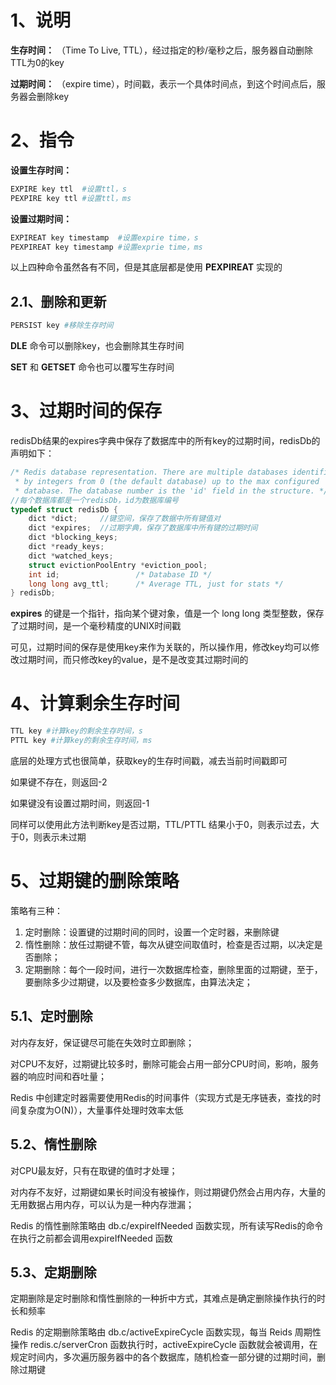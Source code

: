 # 1、说明

**生存时间：** （Time To Live, TTL），经过指定的秒/毫秒之后，服务器自动删除TTL为0的key

**过期时间：** （expire time），时间戳，表示一个具体时间点，到这个时间点后，服务器会删除key

# 2、指令

**设置生存时间：**

```python
EXPIRE key ttl	#设置ttl，s
PEXPIRE key ttl	#设置ttl，ms
```

**设置过期时间：**

```python
EXPIREAT key timestamp	#设置expire time，s
PEXPIREAT key timestamp	#设置exprie time，ms
```

以上四种命令虽然各有不同，但是其底层都是使用 **PEXPIREAT** 实现的

## 2.1、删除和更新

```python
PERSIST key	#移除生存时间
```

**DLE** 命令可以删除key，也会删除其生存时间

**SET** 和 **GETSET** 命令也可以覆写生存时间

# 3、过期时间的保存

redisDb结果的expires字典中保存了数据库中的所有key的过期时间，redisDb的声明如下：

```c
/* Redis database representation. There are multiple databases identified
 * by integers from 0 (the default database) up to the max configured
 * database. The database number is the 'id' field in the structure. */
//每个数据库都是一个redisDb，id为数据库编号
typedef struct redisDb {
    dict *dict;   	//键空间，保存了数据中所有键值对
    dict *expires; 	//过期字典，保存了数据库中所有键的过期时间
    dict *blocking_keys;
    dict *ready_keys;
    dict *watched_keys;
    struct evictionPoolEntry *eviction_pool;
    int id;               	/* Database ID */
    long long avg_ttl;     	/* Average TTL, just for stats */
} redisDb;
```

**expires** 的键是一个指针，指向某个键对象，值是一个 long long 类型整数，保存了过期时间，是一个毫秒精度的UNIX时间戳

可见，过期时间的保存是使用key来作为关联的，所以操作用，修改key均可以修改过期时间，而只修改key的value，是不是改变其过期时间的

# 4、计算剩余生存时间

```python
TTL key #计算key的剩余生存时间，s
PTTL key #计算key的剩余生存时间，ms
```

底层的处理方式也很简单，获取key的生存时间戳，减去当前时间戳即可

如果键不存在，则返回-2

如果键没有设置过期时间，则返回-1

同样可以使用此方法判断key是否过期，TTL/PTTL 结果小于0，则表示过去，大于0，则表示未过期

# 5、过期键的删除策略

策略有三种：

1. 定时删除：设置键的过期时间的同时，设置一个定时器，来删除键
2. 惰性删除：放任过期键不管，每次从键空间取值时，检查是否过期，以决定是否删除；
3. 定期删除：每个一段时间，进行一次数据库检查，删除里面的过期键，至于，要删除多少过期键，以及要检查多少数据库，由算法决定；

## 5.1、定时删除

对内存友好，保证键尽可能在失效时立即删除；

对CPU不友好，过期键比较多时，删除可能会占用一部分CPU时间，影响，服务器的响应时间和吞吐量；

Redis 中创建定时器需要使用Redis的时间事件（实现方式是无序链表，查找的时间复杂度为O(N)），大量事件处理时效率太低

## 5.2、惰性删除

对CPU最友好，只有在取键的值时才处理；

对内存不友好，过期键如果长时间没有被操作，则过期键仍然会占用内存，大量的无用数据占用内存，可以认为是一种内存泄漏；

Redis 的惰性删除策略由 db.c/expireIfNeeded 函数实现，所有读写Redis的命令在执行之前都会调用expireIfNeeded 函数

## 5.3、定期删除

定期删除是定时删除和惰性删除的一种折中方式，其难点是确定删除操作执行的时长和频率

Redis 的定期删除策略由 db.c/activeExpireCycle 函数实现，每当 Reids 周期性操作 redis.c/serverCron 函数执行时，activeExpireCycle 函数就会被调用，在规定时间内，多次遍历服务器中的各个数据库，随机检查一部分键的过期时间，删除过期键